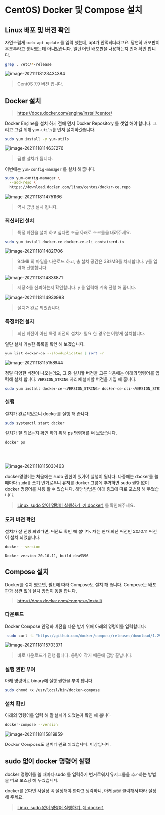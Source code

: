 # CentOS) Docker 및 Compose 설치

## Linux 배포 및 버전 확인

자연스럽게 `sudo apt update` 를 입력 했는데, apt가 안먹히더라고요. 당연히 배포판이 우분투라고 생각했는데 아니었습니다. 일단 어떤 배포판을 사용하는지 먼저 확인 합니다.

```bash
grep . /etc/*-release
```

![image-20211118123434384](https://raw.githubusercontent.com/Shane-Park/mdblog/main/OS/linux/centos/docker.assets/image-20211118123434384.png)

> CentOS 7.9 버전 입니다.

## Docker 설치

> https://docs.docker.com/engine/install/centos/

Docker Engine을 설치 하기 전에 먼저 Docker Repository 를 셋업 해야 합니다. 그리고 그걸 위해 `yum-utils`를 먼저 설치하겠습니다.

```bash
sudo yum install -y yum-utils
```

![image-20211118114637276](https://raw.githubusercontent.com/Shane-Park/mdblog/main/OS/linux/centos/docker.assets/image-20211118114637276.png)

> 금방 설치가 됩니다.

이번에는 `yum-config-manager` 를 설치 해 줍니다.

```bash
sudo yum-config-manager \
  --add-repo \
  https://download.docker.com/linux/centos/docker-ce.repo
```

![image-20211118114751166](https://raw.githubusercontent.com/Shane-Park/mdblog/main/OS/linux/centos/docker.assets/image-20211118114751166.png)

> 역시 금방 설치 됩니다.

### 최신버전 설치

> 특정 버전을 설치 하고 싶다면 조금 아래로 스크롤을 내려주세요.

```bash
sudo yum install docker-ce docker-ce-cli containerd.io
```

![image-20211118114821706](https://raw.githubusercontent.com/Shane-Park/mdblog/main/OS/linux/centos/docker.assets/image-20211118114821706.png)

> 94MB 의 파일을 다운로드 하고, 총 설치 공간은 382MB를 차지합니다. y를 입력해 진행합니다.

![image-20211118114838871](https://raw.githubusercontent.com/Shane-Park/mdblog/main/OS/linux/centos/docker.assets/image-20211118114838871.png)

> 저장소를 신뢰하는지 확인합니다. y 를 입력해 계속 진행 해 줍니다.

![image-20211118114930988](https://raw.githubusercontent.com/Shane-Park/mdblog/main/OS/linux/centos/docker.assets/image-20211118114930988.png)

> 설치가 완료 되었습니다.

### 특정버전 설치

> 최신 버전이 아닌 특정 버전의 설치가 필요 한 경우는 이렇게 설치합니다.

일단 설치 가능한 목록을 확인 해 보겠습니다.

```bash 
yum list docker-ce --showduplicates | sort -r
```

![image-20211118115158944](https://raw.githubusercontent.com/Shane-Park/mdblog/main/OS/linux/centos/docker.assets/image-20211118115158944.png)

정말 다양한 버전이 나오는데요, 그 중 설치할 버전을 고른 다음에는 아래의 명령어를 입력해 설치 합니다. `VERSION_STRING` 자리에 설치할 버전을 기입 해 줍니다.

```bash
sudo yum install docker-ce-<VERSION_STRING> docker-ce-cli-<VERSION_STRING> containerd.io
```

### 실행

설치가 완료되었으니 docker를 실행 해 줍니다.

```bash
sudo systemctl start docker
```

설치가 잘 되었는지 확인 하기 위해 ps 명령어를 써 보았습니다.

```bash
docker ps
```

<br><br>

![image-20211118115030463](https://raw.githubusercontent.com/Shane-Park/mdblog/main/OS/linux/centos/docker.assets/image-20211118115030463.png)

docker명령어는 처음에는 sudo 권한이 있어야 실행이 됩니다. 나중에는 docker를 쓸 때마다 `sudo`를 쓰기 번거로우니 유저를 docker 그룹에 추가하면 sudo 권한 없이 docker 명령어를 사용 할 수 있습니다. 해당 방법은 아래 링크에 따로 포스팅 해 두었습니다.

> [Linux, sudo 없이 명령어 실행하기 (예:docker)](https://shanepark.tistory.com/250) 를 확인해주세요.

### 도커 버전 확인

설치가 잘 진행 되었다면, 버전도 확인 해 봅니다. 저는 현재 최신 버전인 20.10.11 버전이 설치 되었습니다.

```bash
docker --version
```

```
Docker version 20.10.11, build dea9396
```

## Compose 설치

Docker를 설치 했으면, 필요에 따라 Compose도 설치 해 줍니다. Compose는 배포판과 상관 없이 설치 방법이 동일 합니다.

> https://docs.docker.com/compose/install/

### 다운로드

Docker Compose 안정화 버전을 다운 받기 위해 아래의 명령어를 입력합니다:

```bash
 sudo curl -L "https://github.com/docker/compose/releases/download/1.29.2/docker-compose-$(uname -s)-$(uname -m)" -o /usr/local/bin/docker-compose
```

![image-20211118115703371](https://raw.githubusercontent.com/Shane-Park/mdblog/main/OS/linux/centos/docker.assets/image-20211118115703371.png)

> 바로 다운로드가 진행 됩니다. 용량이 작기 때문에 금방 끝납니다.

### 실행 권한 부여

아래 명령어로 binary에 실행 권한을 부여 합니다

```bash
sudo chmod +x /usr/local/bin/docker-compose
```

### 설치 확인

아래의 명령어를 입력 해 잘 설치가 되었는지 확인 해 봅니다

```bash
docker-compose --version
```

![image-20211118115819859](https://raw.githubusercontent.com/Shane-Park/mdblog/main/OS/linux/centos/docker.assets/image-20211118115819859.png)

Docker Compose도 설치가 완료 되었습니다. 이상입니다.

## sudo 없이 docker 명령어 실행

docker 명령어를 쓸 때마다 sudo 를 입력하기 번거로워서 유저그룹을 추가하는 방법을 따로 포스팅 해 두었습니다.

docker를 쓴다면 사실상 꼭 설정해야 한다고 생각하니, 아래 글을 클릭해서 따라 설정 해 주세요.

> [Linux, sudo 없이 명령어 실행하기 (예:docker)](https://shanepark.tistory.com/250)
